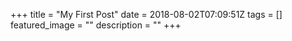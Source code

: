 +++
title =  "My First Post"
date = 2018-08-02T07:09:51Z
tags = []
featured_image = ""
description = ""
+++
